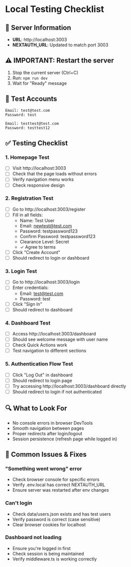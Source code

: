 # Local Testing Checklist

## 🚀 Server Information
- **URL**: http://localhost:3003
- **NEXTAUTH_URL**: Updated to match port 3003

## ⚠️ IMPORTANT: Restart the server
1. Stop the current server (Ctrl+C)
2. Run: `npm run dev`
3. Wait for "Ready" message

## 🧪 Test Accounts
```
Email: test@test.com
Password: test

Email: testtest@test.com
Password: testtest12
```

## ✅ Testing Checklist

### 1. Homepage Test
- [ ] Visit http://localhost:3003
- [ ] Check that the page loads without errors
- [ ] Verify navigation menu works
- [ ] Check responsive design

### 2. Registration Test
- [ ] Go to http://localhost:3003/register
- [ ] Fill in all fields:
  - Name: Test User
  - Email: newtest@test.com
  - Password: testpassword123
  - Confirm Password: testpassword123
  - Clearance Level: Secret
  - ✓ Agree to terms
- [ ] Click "Create Account"
- [ ] Should redirect to login or dashboard

### 3. Login Test
- [ ] Go to http://localhost:3003/login
- [ ] Enter credentials:
  - Email: test@test.com
  - Password: test
- [ ] Click "Sign In"
- [ ] Should redirect to dashboard

### 4. Dashboard Test
- [ ] Access http://localhost:3003/dashboard
- [ ] Should see welcome message with user name
- [ ] Check Quick Actions work
- [ ] Test navigation to different sections

### 5. Authentication Flow Test
- [ ] Click "Log Out" in dashboard
- [ ] Should redirect to login page
- [ ] Try accessing http://localhost:3003/dashboard directly
- [ ] Should redirect to login if not authenticated

## 🔍 What to Look For
- No console errors in browser DevTools
- Smooth navigation between pages
- Proper redirects after login/logout
- Session persistence (refresh page while logged in)

## 🐛 Common Issues & Fixes

### "Something went wrong" error
- Check browser console for specific errors
- Verify .env.local has correct NEXTAUTH_URL
- Ensure server was restarted after env changes

### Can't login
- Check data/users.json exists and has test users
- Verify password is correct (case sensitive)
- Clear browser cookies for localhost

### Dashboard not loading
- Ensure you're logged in first
- Check session is being maintained
- Verify middleware.ts is working correctly